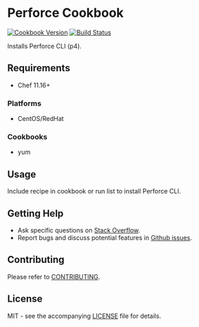 # Perforce Cookbook

[![Cookbook Version](http://img.shields.io/cookbook/v/perforce.svg?style=flat-square)][supermarket]
[![Build Status](http://img.shields.io/travis/dhoer/chef-perforce.svg?style=flat-square)][travis]

[supermarket]: https://supermarket.chef.io/cookbooks/perforce
[travis]: https://travis-ci.org/dhoer/chef-perforce

Installs Perforce CLI (p4).

## Requirements

- Chef 11.16+

### Platforms

- CentOS/RedHat

### Cookbooks

- yum 

## Usage

Include recipe in cookbook or run list to install Perforce CLI.

## Getting Help

- Ask specific questions on [Stack Overflow](http://stackoverflow.com/questions/tagged/perforce).
- Report bugs and discuss potential features in [Github issues](https://github.com/dhoer/chef-perforce/issues).

## Contributing

Please refer to [CONTRIBUTING](https://github.com/dhoer/chef-perforce/blob/master/CONTRIBUTING.md).

## License

MIT - see the accompanying [LICENSE](https://github.com/dhoer/chef-perforce/blob/master/LICENSE.md) file for details.
